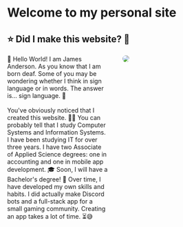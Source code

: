 # Welcome to my personal site

## ⭐ Did I make this website? 🤩

<div style="display: flex; gap: 2rem;">
  <div style="flex: 1;">
  👋 Hello World! I am James Anderson. As you know that I am born deaf. Some of you may be wondering whether I think in sign language or in words. The answer is... sign language. 🤘
  <br><br>
  You've obviously noticed that I created this website. 😵‍💫 You can probably tell that I study Computer Systems and Information Systems. I have been studying IT for over three years. I have two Associate of Applied Science degrees: one in accounting and one in mobile app development. 🎓 Soon, I will have a Bachelor's degree! 🎉 Over time, I have developed my own skills and habits. I did actually make Discord bots and a full-stack app for a small gaming community. Creating an app takes a lot of time. ⏳😅
  
  </div>
  <div style="flex: 1;">
  <img src="https://github.com/DeafProgrammer.png" style="border-radius:50%; object-fit:cover; display:inline-block; margin-right:12px;"/>
  </div>      
</div>
